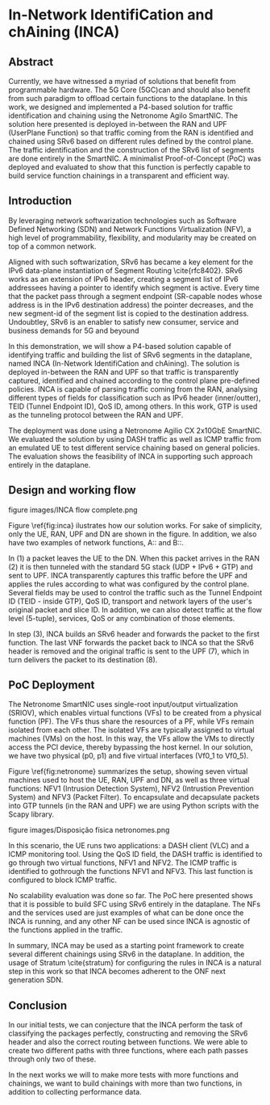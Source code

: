 # In-Network IdentifiCation and chAining (INCA)

## Abstract
Currently, we have witnessed a myriad of solutions that benefit from programmable hardware. The 5G Core (5GC)can and should  also  benefit  from  such  paradigm  to  offload certain  functions  to  the  dataplane.  In  this  work,  we  designed and  implemented  a  P4-based  solution  for  traffic  identification and chaining using the Netronome Agilo SmartNIC. The solution here  presented  is  deployed  in-between  the  RAN  and  UPF  (UserPlane Function) so that traffic coming from the RAN is identified and chained using SRv6 based on different rules defined by the control  plane.  The  traffic  identification  and  the  construction  of the SRv6 list of segments are done entirely in the SmartNIC. A minimalist  Proof-of-Concept  (PoC)  was  deployed  and  evaluated to  show  that  this  function  is  perfectly  capable  to  build  service function  chainings  in  a  transparent  and  efficient  way.

## Introduction

By leveraging network softwarization technologies such as Software Defined Networking (SDN) and Network Functions Virtualization (NFV), a high level of programmability, flexibility, and modularity may be created on top of a common network. 

Aligned with such softwarization, SRv6 has became a key element for the IPv6 data-plane instantiation of Segment Routing \cite{rfc8402}. SRv6 works as an extension of IPv6 header, creating a segment list of IPv6 addressees having a pointer to identify which segment is active. Every time that the packet pass through a segment endpoint (SR-capable nodes whose address is in the IPv6 destination address) the pointer decreases, and the new segment-id of the segment list is copied to the destination address. Undoubtley, SRv6 is an enabler to satisfy new consumer, service and business demands for 5G and beyound

In this demonstration, we will show a P4-based solution capable of identifying traffic and building the list of SRv6 segments in the dataplane, named INCA (In-Network IdentifiCation and chAining). The solution is deployed in-between the RAN and UPF so that traffic is transparently captured, identified and chained according to the control plane pre-defined policies. INCA is capable of parsing traffic coming from the RAN, analysing different types of fields for classification such as IPv6 header (inner/outter), TEID (Tunnel Endpoint ID), QoS ID, among others. In this work, GTP is used as the tunneling protocol between the RAN and UPF. 


The deployment was done using a Netronome Agilio CX 2x10GbE SmartNIC. We evaluated the solution by using DASH traffic as well as ICMP traffic from an emulated UE to test different service chaining based on general policies. The evaluation shows the feasibility of INCA in supporting such approach entirely in the dataplane. 

## Design and working flow

figure images/INCA flow complete.png

Figure \ref{fig:inca} ilustrates how our solution works. For sake of simplicity, only the UE, RAN, UPF and DN are shown in the figure. In addition, we also have two examples of network functions, A:: and B::. 

In (1) a packet leaves the UE to the DN. When this packet arrives in the RAN (2) it is then tunneled with the standard 5G stack (UDP + IPv6 + GTP) and sent to UPF. INCA transparently captures this traffic before the UPF and applies the rules according to what was configured by the control plane. Several fields may be used to control the traffic such as the Tunnel Endpoint ID (TEID - inside GTP), QoS ID, transport and network layers of the user's original packet and slice ID. In addition, we can also detect traffic at the flow level (5-tuple), services, QoS or any combination of those elements.  

In step (3), INCA builds an SRv6 header and forwards the packet to the first function. The last VNF forwards the packet back to INCA so that the SRv6 header is removed and the original traffic is sent to the UPF (7), which in turn delivers the packet to its destination (8).

## PoC Deployment

The Netronome SmartNIC uses single-root input/output virtualization (SRIOV), which enables virtual functions (VFs) to be created from a physical function (PF). The VFs thus share the resources of a PF, while VFs remain isolated from each other. The isolated VFs are typically assigned to virtual machines (VMs) on the host. In this way, the VFs allow the VMs to directly access the PCI device, thereby bypassing the host kernel. In our solution, we have two physical (p0, p1) and five virtual interfaces (Vf0\_1 to Vf0\_5).


Figure \ref{fig:netronome} summarizes the setup, showing seven virtual machines used to host the UE, RAN, UPF and DN, as well as three virtual functions: NFV1 (Intrusion Detection System), NFV2 (Intrustion Prevention System) and NFV3 (Packet Filter). To encapsulate and decapsulate packets into GTP tunnels (in the RAN and UPF) we are using Python scripts with the Scapy library.

figure images/Disposição física netronomes.png

In this scenario, the UE runs two applications: a DASH client (VLC) and a ICMP monitoring tool. Using the QoS ID field, the DASH traffic is identified to go through two virtual functions, NFV1 and NFV2. The ICMP traffic is identified to gothrough the functions NFV1 and NFV3. This last function is configured to block ICMP traffic.

No scalability evaluation was done so far. The PoC here presented shows that it is possible to build SFC using SRv6 entirely in the dataplane. The NFs and the services used are just examples of what can be done once the INCA is running, and any other NF can be used since INCA is agnostic of the functions applied in the traffic. 

In summary, INCA may be used as a starting point framework to create several different chainings using SRv6 in the dataplane. In addition, the usage of Stratum \cite{stratum} for configuring the rules in INCA is a natural step in this work so that INCA becomes adherent to the ONF next generation SDN.

## Conclusion

In our initial tests, we can conjecture that the INCA perform the task of classifying the packages perfectly, constructing and removing the SRv6 header and also the correct routing between functions. We were able to create two different paths with three functions, where each path passes through only two of these.

In the next works we will to make more tests with more functions and chainings, we want to build chainings with more than two functions, in addition to collecting performance data.
